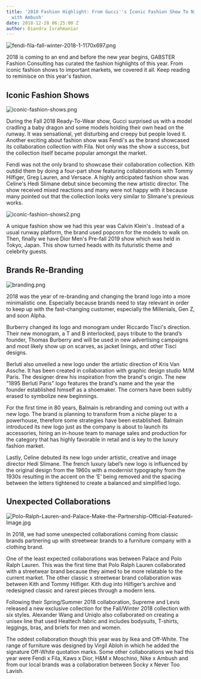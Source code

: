 ```yaml
---
title: '2018 Fashion Highlight: From Gucci''s Iconic Fashion Show To Nike''s Collaboration
  with Ambush'
date: 2018-12-28 06:25:00 Z
author: Diandra Israhmaniar
---
```


![fendi-fila-fall-winter-2018-1-1170x697.png](/uploads/fendi-fila-fall-winter-2018-1-1170x697.png)

2018 is coming to an end and before the new year begins, GABSTER Fashion Consulting has curated the fashion highlights of this year. From iconic fashion shows to important markets, we covered it all. Keep reading to reminisce on this year's fashion.

## Iconic Fashion Shows
![iconic-fashion-shows.png](/uploads/iconic-fashion-shows.png)

During the Fall 2018 Ready-To-Wear show, Gucci surprised us with a model cradling a baby dragon and some models holding their own head on the runway. It was sensational, yet disturbing and creepy but people loved it. Another exciting about fashion show was Fendi's as the brand showcased its collaboration collection with Fila. Not only was the show a success, but the collection itself became popular amongst the market. 

Fendi was not the only brand to showcase their collaboration collection. Kith outdid them by doing a four-part show featuring collaborations with Tommy Hilfiger, Greg Lauren, and Versace. A highly anticipated fashion show was Celine's Hedi Slimane debut since becoming the new artistic director. The show received mixed reactions and many were not happy with it because many pointed out that the collection looks very similar to Slimane's previous works. 

![iconic-fashion-shows2.png](/uploads/iconic-fashion-shows2.png)

A unique fashion show we had this year was Calvin Klein's . Instead of a usual runway platform, the brand used popcorn for the models to walk on. Then, finally we have Dior Men's Pre-fall 2019 show which was held in Tokyo, Japan. This show turned heads with its futuristic theme and celebrity guests. 

## Brands Re-Branding
![branding.png](/uploads/branding.png)

2018 was the year of re-branding and changing the brand logo into a more minimalistic one. Especially because brands need to stay relevant in order to keep up with the fast-changing customer, especially the Millenials, Gen Z, and soon Alpha. 

Burberry changed its logo and monogram under Riccardo Tisci's direction. Their new monogram, a T and B interlocked, pays tribute to the brand’s founder, Thomas Burberry and will be used in new advertising campaigns and most likely show up on scarves, as jacket linings, and other Tisci designs. 

Berluti also unveiled a new logo under the artistic direction of Kris Van Assche. It has been created in collaboration with graphic design studio M/M Paris. The designer drew his inspiration from the brand's origin. The new "1895 Berluti Paris" logo features the brand's name and the year the founder established himself as a shoemaker. The corners have been subtly erased to symbolize new beginnings.

For the first time in 80 years, Balmain is rebranding and coming out with a new logo. The brand is planning to transform from a niche player to a powerhouse, therefore some strategies have been established. Balmain introduced its new logo just as the company is about to launch its accessories, hiring an in-house team to manage sales and production for the category that has highly favorable in retail and is key to the luxury fashion market.

Lastly, Celine debuted its new logo under artistic, creative and image director Hedi Slimane. The french luxury label’s new logo is influenced by the original design from the 1960s with a modernist typography from the 1930s resulting in the accent on the ‘E’ being removed and the spacing between the letters tightened to create a balanced and simplified logo.

## Unexpected Collaborations
![Polo-Ralph-Lauren-and-Palace-Make-the-Partnership-Official-Featured-Image.jpg](/uploads/Polo-Ralph-Lauren-and-Palace-Make-the-Partnership-Official-Featured-Image.jpg)

In 2018, we had some unexpected collaborations coming from classic brands partnering up with streetwear brands to a furniture company with a clothing brand. 

One of the least expected collaborations was between Palace and Polo Ralph Lauren. This was the first time that Polo Ralph Lauren collaborated with a streetwear brand because they aimed to be more relatable to the current market. The other classic x streetwear brand collaboration was between Kith and Tommy Hilfiger.  Kith dug into Hilfiger’s archive and redesigned classic and rarest pieces through a modern lens. 

Following their Spring/Summer 2018 collaboration, Supreme and Levis released a new exclusive collection for the Fall/Winter 2018 collection with six styles. Alexander Wang and Uniqlo also collaborated on creating a unisex line that used Heattech fabric and includes bodysuits, T-shirts, leggings, bras, and briefs for men and women. 

The oddest collaboration though this year was by Ikea and Off-White. The range of furniture was designed by Virgil Abloh in which he added the signature Off-White quotation marks. Some other collaborations we had this year were Fendi x Fila, Kaws x Dior, H&M x Moschino, Nike x Ambush and from our local brands was a collaboration between Socky x Never Too Lavish. 